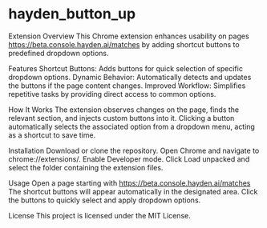 # hayden_button_up

Extension Overview
This Chrome extension enhances usability on pages https://beta.console.hayden.ai/matches by adding shortcut buttons to predefined dropdown options.

Features
Shortcut Buttons: Adds buttons for quick selection of specific dropdown options.
Dynamic Behavior: Automatically detects and updates the buttons if the page content changes.
Improved Workflow: Simplifies repetitive tasks by providing direct access to common options.

How It Works
The extension observes changes on the page, finds the relevant section, and injects custom buttons into it. Clicking a button automatically selects the associated option from a dropdown menu, acting as a shortcut to save time.

Installation
Download or clone the repository.
Open Chrome and navigate to chrome://extensions/.
Enable Developer mode.
Click Load unpacked and select the folder containing the extension files.


Usage
Open a page starting with https://beta.console.hayden.ai/matches
The shortcut buttons will appear automatically in the designated area.
Click the buttons to quickly select and apply dropdown options.


License
This project is licensed under the MIT License.
